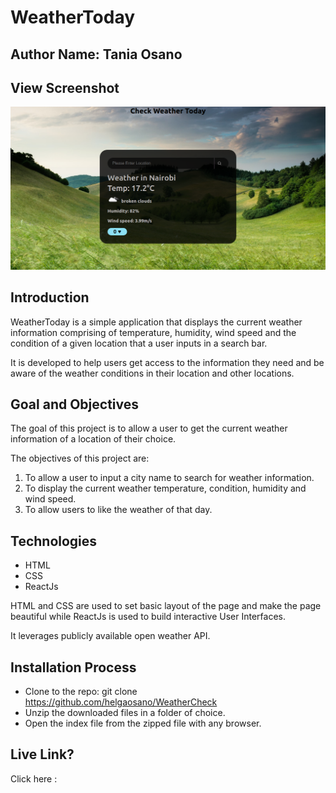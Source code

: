 # WeatherToday 
## Author Name: Tania Osano

## View Screenshot

![WeatherToday webpage](./src/images/landingpage.png    "Know your weather")

## Introduction
WeatherToday is a simple application that displays the current weather information comprising of temperature, humidity, wind speed and the condition of a given location that a user inputs in a search bar.

It is developed to help users get access to the information they need and be aware of the weather conditions in their location and other locations.

## Goal and Objectives
The goal of this project is to allow a user to get the current weather information of a location of their choice.

The objectives of this project are:

1. To allow a user to input a city name to search for weather information.
2. To display the current weather temperature, condition, humidity and wind speed.
3. To allow users to like the weather of that day.

## Technologies
- HTML 
- CSS
- ReactJs

HTML and CSS are used to set basic layout of the page and make the page beautiful while ReactJs is used to build interactive User Interfaces.

It leverages publicly available open weather API.

## Installation Process

- Clone to the repo: git clone https://github.com/helgaosano/WeatherCheck
- Unzip the downloaded files in a folder of choice.
- Open the index file from the zipped file with any browser.

## Live Link?

Click here : 


